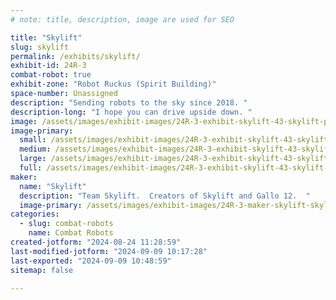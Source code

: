 ```yaml
---
# note: title, description, image are used for SEO

title: "Skylift"
slug: skylift
permalink: /exhibits/skylift/
exhibit-id: 24R-3
combat-robot: true
exhibit-zone: "Robot Ruckus (Spirit Building)"
space-number: Unassigned
description: "Sending robots to the sky since 2018. "
description-long: "I hope you can drive upside down. "
image: /assets/images/exhibit-images/24R-3-exhibit-skylift-43-skylift-picture-copy-1947-large.jpg
image-primary: 
  small: /assets/images/exhibit-images/24R-3-exhibit-skylift-43-skylift-picture-copy-1947-small.jpg
  medium: /assets/images/exhibit-images/24R-3-exhibit-skylift-43-skylift-picture-copy-1947-medium.jpg
  large: /assets/images/exhibit-images/24R-3-exhibit-skylift-43-skylift-picture-copy-1947-large.jpg
  full: /assets/images/exhibit-images/24R-3-exhibit-skylift-43-skylift-picture-copy-1947-full.jpg
maker: 
  name: "Skylift"
  description: "Team Skylift.  Creators of Skylift and Gallo 12.  "
  image-primary: /assets/images/exhibit-images/24R-3-maker-skylift-skylift-picture-copy-medium.jpg
categories: 
  - slug: combat-robots
    name: Combat Robots
created-jotform: "2024-08-24 11:28:59"
last-modified-jotform: "2024-09-09 10:17:28"
last-exported: "2024-09-09 10:48:59"
sitemap: false

---
```


